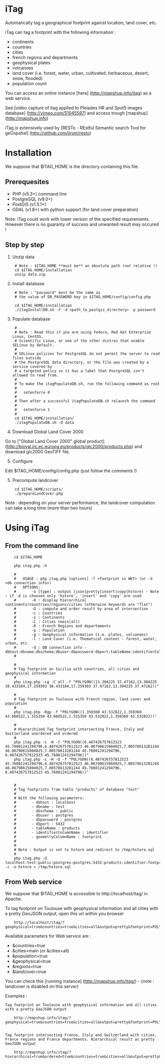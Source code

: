 iTag
====

Automatically tag a geographical footprint against location, land cover, etc.

iTag can tag a footprint with the following information :
* continents
* countries
* cities
* french regions and departments
* geophysical plates
* volcanoes
* land cover (i.e. forest, water, urban, cultivated, herbaceous, desert, snow, flooded)
* population count

You can access an online instance [here] (http://mapshup.info/itag) as a web service.

See [video capture of itag applied to Pleiades HR and Spot5 images database] (http://vimeo.com/51045597) and access trough [mapshup] (http://mapshup.info)

iTag is extensively used by [RESTo - REstful Semantic search Tool for geOspatial] (http://github.com/jjrom/resto)

Installation
============

We suppose that $ITAG_HOME is the directory containing this file.

Prerequesites
-------------

* PHP (v5.3+) command line
* PostgreSQL (v9.0+)
* PostGIS (v1.5.1+)
* GDAL (v1.8+) with python support (for land cover preparation)

Note: iTag could work with lower version of the specified requirements.
However there is no guaranty of success and unwanted result may occured !

Step by step
------------

1. Unzip data
        
        # Note : $ITAG_HOME **must be** an absolute path (not relative !)
        cd $ITAG_HOME/installation
        unzip data.zip

2. Install database

        # Note : "password" must be the same as 
        # the value of DB_PASSWORD key in $ITAG_HOME/config/config.php
        
        cd $ITAG_HOME/installation
        ./itagInstallDB.sh -F -d <path_to_postgis_directory> -p password

3. Populate database
        
        # 
        # Note : Read this if you are using Fedora, Red Hat Enterprise Linux, CentOS,
        # Scientific Linux, or one of the other distros that enable SELinux by default.
        #
        # SELinux policies for PostgreSQL do not permit the server to read files outside
        # the PostgreSQL data directory, or the file was created by a service covered by
        # a targeted policy so it has a label that PostgreSQL isn't allowed to read from.
        #
        # To make the itagPopulateDB.sh, run the following command as root
        #
        #   setenforce 0
        # 
        # Then after a successful itagPopulateDB.sh relaunch the command
        #
        #   setenforce 1
        #
        cd $ITAG_HOME/installation/
        ./itagPopulateDB.sh -D data

4. Download Global Land Cover 2000

Go to ["Global Land Cover 2000" global product] (http://bioval.jrc.ec.europa.eu/products/glc2000/products.php) and download glc2000 GeoTIFF file.

5. Configure

Edit $ITAG_HOME/config/config.php (just follow the comments !)

5. Precompute landcover

        cd $ITAG_HOME/scripts/
        ./prepareLandCover.php

Note : depending on your server performance, the landcover computation can take a long time (more than two hours)


Using iTag
==========

From the command line
---------------------
    
        cd $ITAG_HOME

        php itag.php -h

        #
        #   USAGE : php itag.php [options] -f <footprint in WKT> (or -d <db connection info>)
        #   OPTIONS:
        #       -o [type] : output (json|pretty|insert|copy|hstore) - Note : if -d is choosen only 'hstore', 'insert' and 'copy' are used 
        #       -H : display hierarchical continents/countries/regions/cities (otherwise keywords are "flat") 
        #       -O : compute and order result by area of intersection
        #       -c : Countries
        #       -x : Continents
        #       -C : Cities (main|all)
        #       -R : French Regions and departements
        #       -p : Population
        #       -g : Geophysical information (i.e. plates, volcanoes)
        #       -l : Land Cover (i.e. Thematical content - forest, water, urban, etc.
        #       -d : DB connection info - dbhost:dbname:dbschema:dbuser:dbpassword:dbport:tableName:identifierColumnName:geometryColumnName
        #

        #
        # Tag footprint on Sicilia with countries, all cities and geophysical information
        #
        php itag.php -cg -C all -f "POLYGON((13.304225 37.47162,13.304225 38.433184,17.259303 38.433184,17.259303 37.47162,13.304225 37.47162))"
        
        #
        # Tag footprint on Toulouse with French region, land cover and population
        #
        php itag.php -Rgp -f "POLYGON((1.350360 43.532822,1.350360 43.668522,1.515350 43.668522,1.515350 43.532822,1.350360 43.532822))"

        #
        # Hierarchized Tag footprint intersecting France, Italy and Switzerland unordered and ordered 
        #
        php itag.php -c -H -f "POLYGON((6.487426757812523 45.76081241294796,6.487426757812523 46.06798615804025,7.80578613281244 46.06798615804025,7.80578613281244 45.76081241294796, 6.487426757812523 45.76081241294796))"
        php itag.php -c -H -O -f "POLYGON((6.487426757812523 45.76081241294796,6.487426757812523 46.06798615804025,7.80578613281244 46.06798615804025,7.80578613281244 45.76081241294796, 6.487426757812523 45.76081241294796))"


        #
        # Tag footprints from table "products" of database "test"
        #
        # With the following parameters:
        #       - dbhost : localhost
        #       - dbname : test
        #       - dbschema : public
        #       - dbuser : postgres
        #       - dbpassword : postgres
        #       - dbport : 5432
        #       - tableName : products
        #       - identifierColumnName : identifier
        #       - geometryColumnName : footprint
        #
        #
        # Note : Output is set to hstore and redirect to /tmp/hstore.sql
        #
        php itag.php -d localhost:test:public:postgres:postgres:5432:products:identifier:footprint -c -o hstore > /tmp/hstore.sql


From Web service
----------------
        
We suppose that $ITAG_HOME is accessible to http://localhost/itag/ in Apache.

To tag footprint on Toulouse with geophysical information and all cities with a pretty GeoJSON output, open this url within you browser
    
        http://localhost/itag/?geophysical=true&countries=true&cities=all&output=pretty&footprint=POLYGON((1.350360%2043.532822,1.350360%2043.668522,1.515350%2043.668522,1.515350%2043.532822,1.350360%2043.532822))

Available parameters for Web service are :
* &countries=true
* &cities=main (or &cities=all)
* &population=true
* &geophysical=true
* &regions=true
* &landcover=true

You can check this [running instance] (http://mapshup.info/itag/) - (note : landcover is disabled on this server)


Examples :

    Tag footprint on Toulouse with geophysical information and all cities with a pretty GeoJSON output
    
        http://mapshup.info/itag/?geophysical=true&countries=true&cities=all&output=pretty&footprint=POLYGON((1.350360%2043.532822,1.350360%2043.668522,1.515350%2043.668522,1.515350%2043.532822,1.350360%2043.532822))


    Tag footprint intersecting France, Italy and Switzerland with cities, France regions and France departments. Hierarchical result as pretty GeoJSON output
    
        http://mapshup.info/itag/?hierarchical=true&ordered=true&countries=true&cities=all&output=pretty&footprint=POLYGON((6.487426757812523%2045.76081241294796,6.487426757812523%2046.06798615804025,7.80578613281244%2046.06798615804025,7.80578613281244%2045.76081241294796,6.487426757812523%2045.76081241294796))
